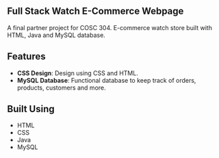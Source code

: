 ## Full Stack Watch E-Commerce Webpage

A final partner project for COSC 304. E-commerce watch store built with HTML, Java and MySQL database.

## Features

- **CSS Design**: Design using CSS and HTML.
- **MySQL Database**: Functional database to keep track of orders, products, customers and more.

## Built Using

- HTML
- CSS
- Java
- MySQL
